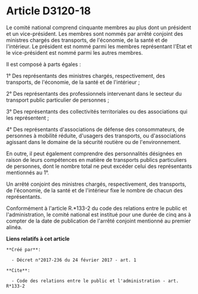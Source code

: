 # Article D3120-18

Le comité national comprend cinquante membres au plus dont un président et un vice-président. Les membres sont nommés par
arrêté conjoint des ministres chargés des transports, de l'économie, de la santé et de l'intérieur. Le président est nommé
parmi les membres représentant l'Etat et le vice-président est nommé parmi les autres membres. 

Il est composé à parts égales : 

1° Des représentants des ministres chargés, respectivement, des transports, de l'économie, de la santé et de l'intérieur ; 

2° Des représentants des professionnels intervenant dans le secteur du transport public particulier de personnes ; 

3° Des représentants des collectivités territoriales ou des associations qui les représentent ; 

4° Des représentants d'associations de défense des consommateurs, de personnes à mobilité réduite, d'usagers des transports,
ou d'associations agissant dans le domaine de la sécurité routière ou de l'environnement. 

En outre, il peut également comprendre des personnalités désignées en raison de leurs compétences en matière de transports
publics particuliers de personnes, dont le nombre total ne peut excéder celui des représentants mentionnés au 1°. 

Un arrêté conjoint des ministres chargés, respectivement, des transports, de l'économie, de la santé et de l'intérieur fixe
le nombre de chacun des représentants. 

Conformément à l'article R.*133-2 du code des relations entre le public et l'administration, le comité national est institué
pour une durée de cinq ans à compter de la date de publication de l'arrêté conjoint mentionné au premier alinéa.

**Liens relatifs à cet article**

	**Créé par**:

	  - Décret n°2017-236 du 24 février 2017 - art. 1

	**Cite**:

	  - Code des relations entre le public et l'administration - art. R*133-2
